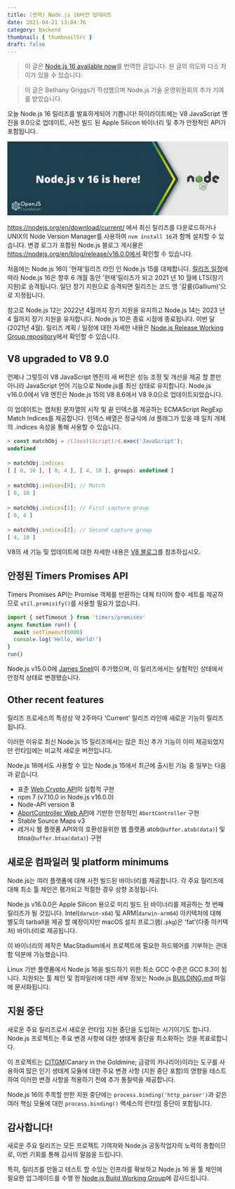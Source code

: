```yaml
---
title: (번역) Node.js 16버전 업데이트
date: 2021-04-21 13:04:76
category: backend
thumbnail: { thumbnailSrc }
draft: false
---
```


> 이 글은 [Node.js 16 available now](https://nodejs.medium.com/node-js-16-available-now-7f5099a97e70)를 번역한 글입니다.
> 원 글의 의도와 다소 차이가 있을 수 있습니다.

> 이 글은 Bethany Griggs가 작성했으며 Node.js 기술 운영위원회의 추가 기여를 받았습니다.

오늘 Node.js 16 릴리즈를 발표하게되어 기쁩니다! 하이라이트에는 V8 JavaScript 엔진을 9.0으로 업데이트, 사전 빌드 된 Apple Silicon 바이너리 및 추가 안정적인 API가 포함됩니다.

![picture 1](images/2021-04-21/f97b930b7b99c6ee5de77b1980ae1619a6b2a7779dfc5af2cec633c5fe5ad83b.png)

https://nodejs.org/en/download/current/ 에서 최신 릴리즈를 다운로드하거나 UNIX의 Node Version Manager를 사용하여 `nvm install 16`과 함께 설치할 수 있습니다. 변경 로그가 포함된 Node.js 블로그 게시물은 https://nodejs.org/en/blog/release/v16.0.0에서 확인할 수 있습니다.

처음에는 Node.js 16이 '현재'릴리즈 라인 인 Node.js 15를 대체합니다. [릴리즈 일정](https://github.com/nodejs/Release#release-schedule)에 따라 Node.js 16은 향후 6 개월 동안 '현재'릴리즈가 되고 2021 년 10 월에 LTS(장기 지원)로 승격됩니다. 일단 장기 지원으로 승격되면 릴리즈는 코드 명 '갈륨(Gallium)'으로 지정됩니다.

참고로 Node.js 12는 2022년 4월까지 장기 지원을 유지하고 Node.js 14는 2023 년 4 월까지 장기 지원을 유지합니다. Node.js 10은 종료 시점에 종료됩니다. 이번 달 (2021년 4월). 릴리즈 계획 / 일정에 대한 자세한 내용은 [Node.js Release Working Group repository](https://github.com/nodejs/release)에서 확인할 수 있습니다.

## V8 upgraded to V8 9.0

언제나 그렇듯이 V8 JavaScript 엔진의 새 버전은 성능 조정 및 개선을 제공 할 뿐만 아니라 JavaScript 언어 기능으로 Node.js를 최신 상태로 유지합니다. Node.js v16.0.0에서 V8 엔진은 Node.js 15의 V8 8.6에서 V8 9.0으로 업데이트되었습니다.

이 업데이트는 캡처된 문자열의 시작 및 끝 인덱스를 제공하는 ECMAScript RegExp Match Indices를 제공합니다. 인덱스 배열은 정규식에 /d 플래그가 있을 때 일치 개체의 .indices 속성을 통해 사용할 수 있습니다.

```js
> const matchObj = /(Java)(Script)/d.exec('JavaScript');
undefined

> matchObj.indices
[ [ 0, 10 ], [ 0, 4 ], [ 4, 10 ], groups: undefined ]

> matchObj.indices[0]; // Match
[ 0, 10 ]

> matchObj.indices[1]; // First capture group
[ 0, 4 ]

> matchObj.indices[2]; // Second capture group
[ 4, 10 ]
```

V8의 새 기능 및 업데이트에 대한 자세한 내용은 [V8 블로그](https://v8.dev/)를 참조하십시오.

## 안정된 Timers Promises API

Timers Promises API는 Promise 객체를 반환하는 대체 타이머 함수 세트를 제공하므로 `util.promisify()`를 사용할 필요가 없습니다.

```js
import { setTimeout } from 'timers/promises'
async function run() {
  await setTimeout(5000)
  console.log('Hello, World!')
}
run()
```

Node.js v15.0.0에 [James Snell](https://github.com/nodejs/node/pull/33950)이 추가했으며, 이 릴리즈에서는 실험적인 상태에서 안정적 상태로 변경됐습니다.

## Other recent features

릴리즈 프로세스의 특성상 약 2주마다 'Current' 릴리즈 라인에 새로운 기능이 릴리즈됩니다.

이러한 이유로 최신 Node.js 15 릴리즈에서는 많은 최신 추가 기능이 이미 제공되었지만 런타임에는 비교적 새로운 버전입니다.

Node.js 16에서도 사용할 수 있는 Node.js 15에서 최근에 출시된 기능 중 일부는 다음과 같습니다.

- 표준 [Web Crypto API](https://www.w3.org/TR/WebCryptoAPI/)의 실험적 구현
- npm 7 (v7.10.0 in Node.js v16.0.0)
- Node-API version 8
- [AbortController Web API](https://developer.mozilla.org/en-US/docs/Web/API/AbortController)에 기반한 안정적인 `AbortController` 구현
- Stable Source Maps v3
- 레거시 웹 플랫폼 API와의 호환성을위한 웹 플랫폼 atob(`buffer.atob(data)`) 및 btoa(`buffer.btoa(data)`) 구현

## 새로운 컴파일러 및 platform minimums

Node.js는 여러 플랫폼에 대해 사전 빌드된 바이너리를 제공합니다. 각 주요 릴리즈에 대해 최소 툴 체인은 평가되고 적절한 경우 상향 조정됩니다.

Node.js v16.0.0은 Apple Silicon 용으로 미리 빌드 된 바이너리를 제공하는 첫 번째 릴리즈가 될 것입니다. Intel(`darwin-x64`) 및 ARM(`darwin-arm64`) 아키텍처에 대해 별도의 tarball을 제공 할 예정이지만 macOS 설치 프로그램(`.pkg`)은 'fat'(다중 아키텍처) 바이너리로 제공됩니다.

이 바이너리의 제작은 MacStadium에서 프로젝트에 필요한 하드웨어를 기부하는 관대함 덕분에 가능했습니다.

Linux 기반 플랫폼에서 Node.js 16을 빌드하기 위한 최소 GCC 수준은 GCC 8.3이 됩니다. 지원되는 툴 체인 및 컴파일러에 대한 세부 정보는 Node.js [BUILDING.md](https://github.com/nodejs/node/blob/v12.x/BUILDING.md#platform-list) 파일에 문서화됩니다.

## 지원 중단

새로운 주요 릴리즈로서 새로운 런타임 지원 중단을 도입하는 시기이기도 합니다. Node.js 프로젝트는 주요 변경 사항에 대한 생태계 중단을 최소화하는 것을 목표로합니다.

이 프로젝트는 [CITGM](https://github.com/nodejs/citgm)(Canary in the Goldmine; 금광의 카나리아)이라는 도구를 사용하여 많은 인기 생태계 모듈에 대한 주요 변경 사항 (지원 중단 포함)의 영향을 테스트하여 이러한 변경 사항을 적용하기 전에 추가 통찰력을 제공합니다.

Node.js 16의 주목할 만한 지원 중단에는 `process.binding('http_parser')`과 같은 여러 핵심 모듈에 대한 `process.binding()` 액세스의 런타임 중단이 포함됩니다.

## 감사합니다!

새로운 주요 릴리즈는 모든 프로젝트 기여자와 Node.js 공동작업자의 노력의 총합이므로, 이번 기회를 통해 감사의 말씀을 드립니다.

특히, 릴리즈를 만들고 테스트 할 수있는 인프라를 확보하고 Node.js 16 용 툴 체인에 필요한 업그레이드를 수행 한 [Node.js Build Working Group](https://github.com/nodejs/build)에 감사드립니다.
